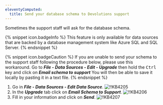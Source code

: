 ```yaml
---
eleventyComputed:
  title: Send your database schema to Devolutions support
---
```

Sometimes the support staff will ask for the database schema.

{% snippet icon.badgeInfo %}
This feature is only available for data sources that are backed by a database management system like Azure SQL and SQL Server.
{% endsnippet %}

{% snippet icon.badgeCaution %}
If you are unable to send your schema to the support staff following the procedure below, please use this workaround. Go to ***File - Data Sources - Edit - Upgrade*** then hold the <kbd>Ctrl</kbd> key and click on ***Email schema to support*** You will then be able to save it locally by pasting it in a text file.
{% endsnippet %}

1. Go in ***File - Data Sources - Edit Data Source***.
![!!KB4205](https://cdnweb.devolutions.net/docs/docs_en_kb_KB4205.png)
1. In the ***Upgrade*** tab click on ***Email Schema to Support***.
![!!KB4206](https://cdnweb.devolutions.net/docs/docs_en_kb_KB4206.png)
1. Fill in your information and click on ***Send***.
![!!KB4207](https://cdnweb.devolutions.net/docs/docs_en_kb_KB4207.png)
